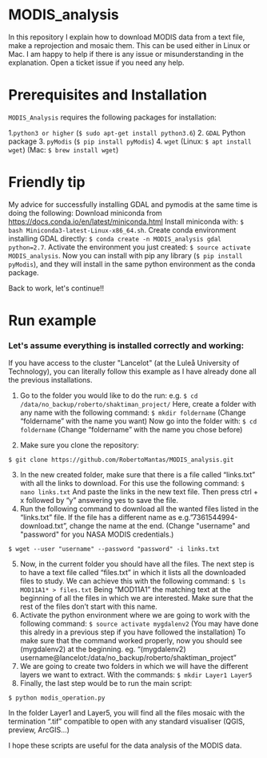 # MODIS_analysis
In this repository I explain how to download MODIS data from a text file, make a reprojection and mosaic them. This can be used either in Linux or Mac. I am happy to help if there is any issue or misunderstanding in the explanation. Open a ticket issue if you need any help. 

# Prerequisites and Installation

`MODIS_Analysis` requires the following packages for installation:

1.`python3 or higher` (`$ sudo apt-get install python3.6`)
2. `GDAL` Python package
3. `pyModis` (`$ pip install pyModis`)
4. `wget` (Linux: `$ apt install wget`) (Mac: `$ brew install wget`)

# Friendly tip

My advice for successfully installing GDAL and pymodis at the same time is doing the following:
Download miniconda from https://docs.conda.io/en/latest/miniconda.html
Install miniconda with: `$ bash Miniconda3-latest-Linux-x86_64.sh`.
Create conda environment installing GDAL directly: `$ conda create -n MODIS_analysis gdal python=2.7`.
Activate the environment you just created: `$ source activate MODIS_analysis`.
Now you can install with pip any library (`$ pip install pyModis`), and they will install in the same python environment as the conda package.

Back to work, let's continue!! 

# Run example

### Let's assume everything is installed correctly and working:
If you have access to the cluster "Lancelot" (at the Luleå University of Technology), you can literally follow this example as I have already done all the previous installations.

1. Go to the folder you would like to do the run: e.g. `$ cd /data/no_backup/roberto/shaktiman_project/`
Here, create a folder with any name with the following command: `$ mkdir foldername` (Change “foldername” with the name you want)
Now go into the folder with: `$ cd foldername` (Change “foldername” with the name you chose before)

2. Make sure you clone the repository:

```
$ git clone https://github.com/RobertoMantas/MODIS_analysis.git
```

3. In the new created folder, make sure that there is a file called “links.txt” with all the links to download. For this use the following command: `$ nano links.txt` And paste the links in the new text file. Then press ctrl + x followed by “y” answering yes to save the file.
4. Run the following command to download all the wanted files listed in the “links.txt” file. If the file has a different name as e.g.”7361544994-download.txt”, change the name at the end. (Change "username" and "password" for you NASA MODIS credentials.)
```
$ wget --user "username" --password "password" -i links.txt
``` 
5. Now, in the current folder you should have all the files. The next step is to have a text file called “files.txt” in which it lists all the downloaded files to study. We can achieve this with the following command: `$ ls MOD11A1* > files.txt` Being “MOD11A1” the matching text at the beginning of all the files in which we are interested. Make sure that the rest of the files don’t start with this name. 
6. Activate the python environment where we are going to work with the following command: `$ source activate mygdalenv2` (You may have done this alredy in a previous step if you have followed the installation)
To make sure that the command worked properly, now you should see (mygdalenv2) at the beginning. eg. “(mygdalenv2) username@lancelot:/data/no_backup/roberto/shaktiman_project” 
7. We are going to create two folders in which we will have the different layers we want to extract. With the commands:
`$ mkdir Layer1 Layer5`
8. Finally, the last step would be to run the main script:
```
$ python modis_operation.py
```
In the folder Layer1 and Layer5, you will find all the files mosaic with the termination “.tif” compatible to open with any standard visualiser (QGIS, preview, ArcGIS…) 

I hope these scripts are useful for the data analysis of the MODIS data. 
